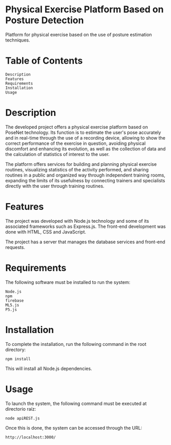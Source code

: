 # Physical Exercise Platform Based on Posture Detection
Platform for physical exercise based on the use of posture estimation techniques.

# Table of Contents

    Description
    Features
    Requirements
    Installation
    Usage
    

# Description
The developed project offers a physical exercise platform based on PoseNet technology. Its function is to estimate the user's pose accurately and in real-time through the use of a recording device, allowing to show the correct performance of the exercise in question, avoiding physical discomfort and enhancing its evolution, as well as the collection of data and the calculation of statistics of interest to the user.

The platform offers services for building and planning physical exercise routines, visualizing statistics of the activity performed, and sharing routines in a public and organized way through independent training rooms, expanding the limits of its usefulness by connecting trainers and specialists directly with the user through training routines.

# Features
The project was developed with Node.js technology and some of its associated frameworks such as Express.js.
The front-end development was done with HTML, CSS and JavaScript.

The project has a server that manages the database services and front-end requests.

# Requirements
The following software must be installed to run the system:

    Node.js
    npm
    firebase
    ML5.js
    P5.js
    
# Installation
To complete the installation, run the following command in the root directory:

    npm install

This will install all Node.js dependencies.

# Usage
To launch the system, the following command must be executed at directorio raíz:

    node apiREST.js
Once this is done, the system can be accessed through the URL:

    http://localhost:3000/
